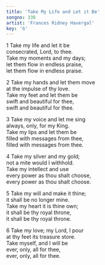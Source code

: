 ```yaml
---
title: 'Take My Life and Let it Be'
songno: 330
artist: 'Frances Ridney Havergal'
key: 'G'
---
```

1 Take my life and let it be  
consecrated, Lord, to thee.  
Take my moments and my days;  
let them flow in endless praise,  
let them flow in endless praise.  
  
2 Take my hands and let them move  
at the impulse of thy love.  
Take my feet and let them be  
swift and beautiful for thee,  
swift and beautiful for thee.  
  
3 Take my voice and let me sing  
always, only, for my King.  
Take my lips and let them be  
filled with messages from thee,  
filled with messages from thee.  
  
4 Take my silver and my gold;  
not a mite would I withhold.  
Take my intellect and use  
every power as thou shalt choose,  
every power as thou shalt choose.  
  
5 Take my will and make it thine;  
it shall be no longer mine.  
Take my heart it is thine own;  
it shall be thy royal throne,  
it shall be thy royal throne.  
  
6 Take my love; my Lord, I pour  
at thy feet its treasure store.  
Take myself, and I will be  
ever, only, all for thee,  
ever, only, all for thee.   
